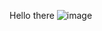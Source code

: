 Hello there
![image]({https://img.shields.io/badge/Telegram-2CA5E0?style=for-the-badge&logo=telegram&logoColor=white})

